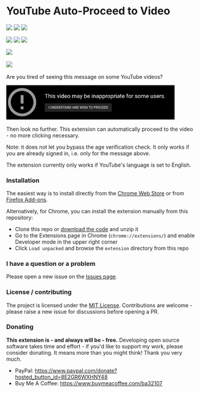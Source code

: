 # YouTube Auto-Proceed to Video
[<img src="https://img.shields.io/chrome-web-store/v/lmjcoecpdenpmdoieiiendpoohgmabmd">](https://chrome.google.com/webstore/detail/youtube-auto-proceed-to-v/lmjcoecpdenpmdoieiiendpoohgmabmd)
[<img src="https://img.shields.io/chrome-web-store/users/lmjcoecpdenpmdoieiiendpoohgmabmd">](https://chrome.google.com/webstore/detail/youtube-auto-proceed-to-v/lmjcoecpdenpmdoieiiendpoohgmabmd)
[<img src="https://img.shields.io/chrome-web-store/stars/lmjcoecpdenpmdoieiiendpoohgmabmd">](https://chrome.google.com/webstore/detail/youtube-auto-proceed-to-v/lmjcoecpdenpmdoieiiendpoohgmabmd)

[<img src="https://img.shields.io/amo/v/youtube-auto-proceed-to-video">](https://addons.mozilla.org/en-GB/firefox/addon/youtube-auto-proceed-to-video/)
[<img src="https://img.shields.io/amo/users/youtube-auto-proceed-to-video">](https://addons.mozilla.org/en-GB/firefox/addon/youtube-auto-proceed-to-video/)
[<img src="https://img.shields.io/amo/stars/youtube-auto-proceed-to-video">](https://addons.mozilla.org/en-GB/firefox/addon/youtube-auto-proceed-to-video/)

[<img src="https://storage.googleapis.com/chrome-gcs-uploader.appspot.com/image/WlD8wC6g8khYWPJUsQceQkhXSlv1/tbyBjqi7Zu733AAKA5n4.png">](https://chrome.google.com/webstore/detail/youtube-auto-proceed-to-v/lmjcoecpdenpmdoieiiendpoohgmabmd)

[<img src="https://blog.mozilla.org/addons/files/2020/04/get-the-addon-fx-apr-2020.svg" width="140">](https://addons.mozilla.org/en-GB/firefox/addon/youtube-auto-proceed-to-video/)

Are you tired of seeing this message on some YouTube videos?

<img src="https://github.com/ba32107/youtube-auto-proceed/blob/master/sample.png" width="450">

Then look no further. This extension can automatically proceed to the video - no more clicking necessary.

Note: it does not let you bypass the age verification check. It only works if you are already signed in, i.e. only for the message above.

The extension currently only works if YouTube's language is set to English.

### Installation
The easiest way is to install directly from the [Chrome Web Store](https://chrome.google.com/webstore/detail/youtube-auto-proceed-to-v/lmjcoecpdenpmdoieiiendpoohgmabmd) or from [Firefox Add-ons](https://addons.mozilla.org/en-GB/firefox/addon/youtube-auto-proceed-to-video/).

Alternatively, for Chrome, you can install the extension manually from this repository:
 * Clone this repo or [download the code](https://github.com/ba32107/youtube-auto-proceed/archive/master.zip) and unzip it
 * Go to the Extensions page in Chrome (`chrome://extensions/`) and enable Developer mode in the upper right corner
 * Click `Load unpacked` and browse the `extension` directory from this repo

### I have a question or a problem
Please open a new issue on the [Issues page](https://github.com/ba32107/youtube-auto-proceed/issues).

### License / contributing
The project is licensed under the [MIT License](https://github.com/ba32107/youtube-auto-proceed/blob/master/LICENSE). Contributions are welcome - please raise a new issue for discussions before opening a PR.

### Donating

**This extension is - and always will be - free.** Developing open source software takes time and effort - if you'd like to support my work, please consider donating. It means more than you might think! Thank you very much.

 * PayPal: https://www.paypal.com/donate?hosted_button_id=8E2GR6WXHNY48
 * Buy Me A Coffee: https://www.buymeacoffee.com/ba32107
